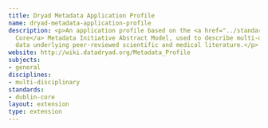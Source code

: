 ```yaml
---
title: Dryad Metadata Application Profile
name: dryad-metadata-application-profile
description: <p>An application profile based on the <a href="../standards/dublin-core.html">Dublin
  Core</a> Metadata Initiative Abstract Model, used to describe multi-disciplinary
  data underlying peer-reviewed scientific and medical literature.</p>
website: http://wiki.datadryad.org/Metadata_Profile
subjects:
- general
disciplines:
- multi-disciplinary
standards:
- dublin-core
layout: extension
type: extension
---
```


